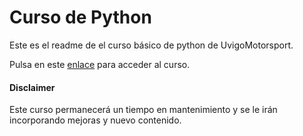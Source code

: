 # Curso de Python

Este es el readme de el curso básico de python de UvigoMotorsport.

Pulsa en este [enlace](https://agilemethodologies.net/) para acceder al curso.

#### Disclaimer
Este curso permanecerá un tiempo en mantenimiento y se le irán incorporando mejoras y nuevo contenido.